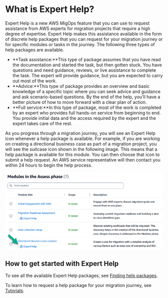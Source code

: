 # What is Expert Help?<a name="what-is-expert-help"></a>

Expert Help is a new AWS MigOps feature that you can use to request assistance from AWS experts for migration projects that require a high degree of expertise\. Expert Help makes this assistance available in the form of discrete help packages that you can request for your migration journey or for specific modules or tasks in the journey\. The following three types of help packages are available\.
+ **Task assistance:**This type of package assumes that you have read the documentation and started the task, but then gotten stuck\. You have questions and need guidance, reviews, or live assistance to complete the task\. The expert will provide guidance, but you are expected to carry out most of the work\.
+ **Advice:**This type of package provides an overview and basic knowledge of a specific topic where you can seek advice and guidance and ask scenario\-based questions\. By the end of the help, you’ll have a better picture of how to move forward with a clear plan of action\.
+ **Full service:**In this type of package, most of the work is completed by an expert who provides full hands\-on service from beginning to end\. You provide initial data and the access required by the expert and the expert takes care of the rest\.

As you progress through a migration journey, you will see an Expert Help icon whenever a help package is available\. For example, if you are working on creating a directional business case as part of a migration project, you will see the suitcase icon shown in the following image\. This means that a help package is available for this module\. You can then choose that icon to submit a help request\. An AWS service representative will then contact you within 24 hours to begin the help process\.

![\[alt_text\]](./images/directional-business-case-help.png)

## How to get started with Expert Help<a name="getting-started"></a>

To see all the available Expert Help packages, see [Finding help packages](viewing-packages.md)\.

To learn how to request a help package for your migration journey, see [Tutorials](tutorials.md)\.